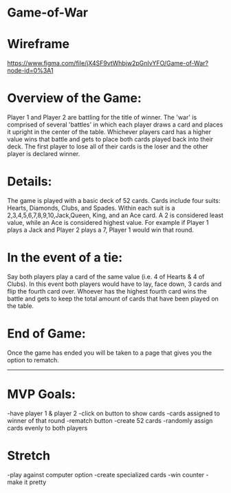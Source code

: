 # Game-of-War

# Wireframe 

https://www.figma.com/file/jX4SF9vtWhbjw2pGnIvYFO/Game-of-War?node-id=0%3A1

# Overview of the Game:

Player 1 and Player 2 are battling for the title of winner. The 'war' is comprised of several 'battles' in which each player draws a card and places it upright in the center of the table. Whichever players card has a higher value wins that battle and gets to place both cards played back into their deck. The first player to lose all of their cards is the loser and the other player is declared winner. 

# Details:

The game is played with a basic deck of 52 cards. Cards include four suits: Hearts, Diamonds, Clubs, and Spades. Within each suit is a 2,3,4,5,6,7,8,9,10,Jack,Queen, King, and an Ace card. A 2 is considered least value, while an Ace is considered highest value. For example if Player 1 plays a Jack and Player 2 plays a 7, Player 1 would win that round. 

# In the event of a tie:

Say both players play a card of the same value (i.e. 4 of Hearts & 4 of Clubs). In this event both players would have to lay, face down, 3 cards and flip the fourth card over. Whoever has the highest fourth card wins the battle and gets to keep the total amount of cards that have been played on the table. 

# End of Game:

Once the game has ended you will be taken to a page that gives you the option to rematch. 

--------------------------------------------------------------------------------------

# MVP Goals: 

-have player 1 & player 2 
-click on button to show cards
-cards assigned to winner of that round
-rematch button
-create 52 cards
-randomly assign cards evenly to both players

# Stretch 

-play against computer option
-create specialized cards
-win counter
-make it pretty